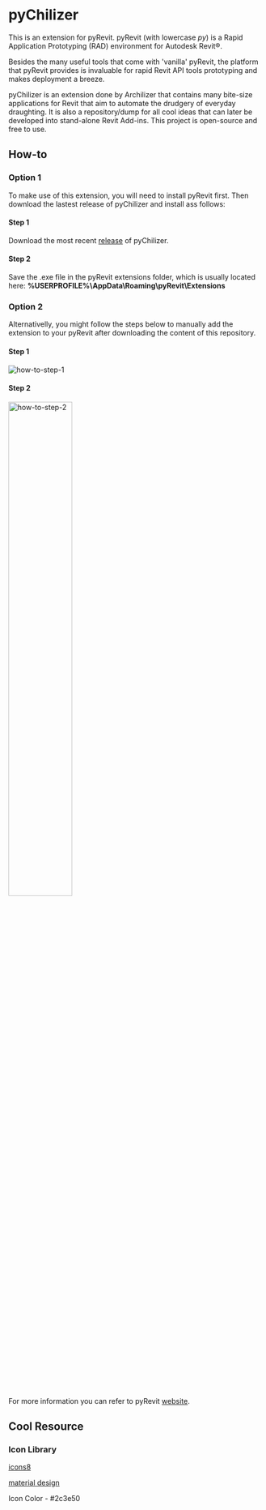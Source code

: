 # pyChilizer


This is an extension for pyRevit. pyRevit (with lowercase *py*) is a Rapid Application Prototyping (RAD) environment for Autodesk Revit®.

Besides the many useful tools that come with 'vanilla' pyRevit, the platform that pyRevit provides is invaluable for rapid Revit API tools prototyping and makes deployment a breeze. 

pyChilizer is an extension done by Archilizer that contains many bite-size applications for Revit that aim to automate the drudgery of everyday draughting. It is also a repository/dump for all cool ideas that can later be developed into stand-alone Revit Add-ins. This project is open-source and free to use.

## How-to

### Option 1
To make use of this extension, you will need to install pyRevit first. Then download the lastest release of pyChilizer and install ass follows:

#### Step 1
Download the most recent [release](https://github.com/dnenov/pyChilizer/releases/tag/v0.1.0) of pyChilizer.

#### Step 2
Save the .exe file in the pyRevit extensions folder, which is usually located here: **%USERPROFILE%\AppData\Roaming\pyRevit\Extensions**


### Option 2

Alternativelly, you might follow the steps below to manually add the extension to your pyRevit after downloading the content of this repository.

#### Step 1

<img src="/images/how-to-1.png" alt="how-to-step-1">

#### Step 2

<img src="/images/how-to-2.PNG" alt="how-to-step-2" height="50%" width="50%">


For more information you can refer to pyRevit [website](https://www.notion.so/pyRevit-bd907d6292ed4ce997c46e84b6ef67a0).

## Cool Resource

### Icon Library
[icons8](https://icons8.com/icon/set/first/windows)

[material design](https://www.material.io/resources/icons/?icon=format_align_center&style=baseline)

Icon Color - #2c3e50

